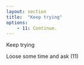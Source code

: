 ```yaml
---
layout: section
title:  "Keep trying"
options:
    - 11: Continue.
---
```

Keep trying

Loose some time and ask (11)

